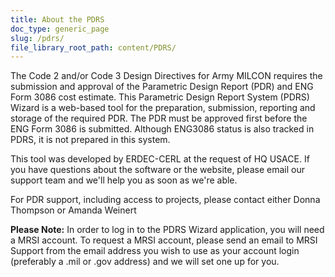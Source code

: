 ```yaml
---
title: About the PDRS
doc_type: generic_page
slug: /pdrs/
file_library_root_path: content/PDRS/
---
```


The Code 2 and/or Code 3 Design Directives for Army MILCON requires the submission and approval of the Parametric Design Report (PDR) and ENG Form 3086 cost estimate. This Parametric Design Report System (PDRS) Wizard is a web-based tool for the preparation, submission, reporting and storage of the required PDR. The PDR must be approved first before the ENG Form 3086 is submitted. Although ENG3086 status is also tracked in PDRS, it is not prepared in this system.

This tool was developed by ERDEC-CERL at the request of HQ USACE. If you have questions about the software or the website, please email our support team and we'll help you as soon as we're able.

For PDR support, including access to projects, please contact either Donna Thompson or Amanda Weinert

**Please Note:** In order to log in to the PDRS Wizard application, you will need a MRSI account. To request a MRSI account, please send an email to MRSI Support from the email address you wish to use as your account login (preferably a .mil or .gov address) and we will set one up for you.
